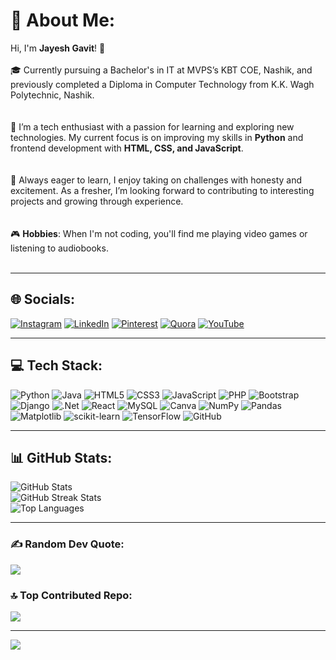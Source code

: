 
# 💫 About Me:
Hi, I'm **Jayesh Gavit**! 👋<br>  
🎓 Currently pursuing a Bachelor's in IT at MVPS’s KBT COE, Nashik, and previously completed a Diploma in Computer Technology from K.K. Wagh Polytechnic, Nashik.<br><br>  
🚀 I’m a tech enthusiast with a passion for learning and exploring new technologies. My current focus is on improving my skills in **Python** and frontend development with **HTML, CSS, and JavaScript**.<br><br>  
🌱 Always eager to learn, I enjoy taking on challenges with honesty and excitement. As a fresher, I’m looking forward to contributing to interesting projects and growing through experience.<br><br>  
🎮 **Hobbies**: When I'm not coding, you'll find me playing video games or listening to audiobooks.<br><br>

---

## 🌐 Socials:
[![Instagram](https://img.shields.io/badge/Instagram-%23E4405F.svg?logo=Instagram&logoColor=white)](https://instagram.com/jayesh_gavit_47) 
[![LinkedIn](https://img.shields.io/badge/LinkedIn-%230077B5.svg?logo=linkedin&logoColor=white)](https://linkedin.com/in/jayesh-gavit-47ni) 
[![Pinterest](https://img.shields.io/badge/Pinterest-%23E60023.svg?logo=Pinterest&logoColor=white)](https://pinterest.com/eBJZ9IInS) 
[![Quora](https://img.shields.io/badge/Quora-%23B92B27.svg?logo=Quora&logoColor=white)](https://quora.com/profile/Jayesh-758) 
[![YouTube](https://img.shields.io/badge/YouTube-%23FF0000.svg?logo=YouTube&logoColor=white)](https://youtube.com/@itsmejayesh-mh15)

---

## 💻 Tech Stack:
![Python](https://img.shields.io/badge/python-3670A0?style=for-the-badge&logo=python&logoColor=ffdd54) 
![Java](https://img.shields.io/badge/java-%23ED8B00.svg?style=for-the-badge&logo=openjdk&logoColor=white) 
![HTML5](https://img.shields.io/badge/html5-%23E34F26.svg?style=for-the-badge&logo=html5&logoColor=white) 
![CSS3](https://img.shields.io/badge/css3-%231572B6.svg?style=for-the-badge&logo=css3&logoColor=white) 
![JavaScript](https://img.shields.io/badge/javascript-%23323330.svg?style=for-the-badge&logo=javascript&logoColor=%23F7DF1E) 
![PHP](https://img.shields.io/badge/php-%23777BB4.svg?style=for-the-badge&logo=php&logoColor=white) 
![Bootstrap](https://img.shields.io/badge/bootstrap-%238511FA.svg?style=for-the-badge&logo=bootstrap&logoColor=white) 
![Django](https://img.shields.io/badge/django-%23092E20.svg?style=for-the-badge&logo=django&logoColor=white) 
![.Net](https://img.shields.io/badge/.NET-5C2D91?style=for-the-badge&logo=.net&logoColor=white) 
![React](https://img.shields.io/badge/react-%2320232a.svg?style=for-the-badge&logo=react&logoColor=%2361DAFB) 
![MySQL](https://img.shields.io/badge/mysql-4479A1.svg?style=for-the-badge&logo=mysql&logoColor=white) 
![Canva](https://img.shields.io/badge/Canva-%2300C4CC.svg?style=for-the-badge&logo=Canva&logoColor=white) 
![NumPy](https://img.shields.io/badge/numpy-%23013243.svg?style=for-the-badge&logo=numpy&logoColor=white) 
![Pandas](https://img.shields.io/badge/pandas-%23150458.svg?style=for-the-badge&logo=pandas&logoColor=white) 
![Matplotlib](https://img.shields.io/badge/Matplotlib-%23ffffff.svg?style=for-the-badge&logo=Matplotlib&logoColor=black) 
![scikit-learn](https://img.shields.io/badge/scikit--learn-%23F7931E.svg?style=for-the-badge&logo=scikit-learn&logoColor=white) 
![TensorFlow](https://img.shields.io/badge/TensorFlow-%23FF6F00.svg?style=for-the-badge&logo=TensorFlow&logoColor=white) 
![GitHub](https://img.shields.io/badge/github-%23121011.svg?style=for-the-badge&logo=github&logoColor=white)

---
## 📊 GitHub Stats:
![GitHub Stats](https://github-readme-stats.vercel.app/api?username=Jayeshgavit&theme=radical&hide_border=true&include_all_commits=true&count_private=true&token=YOUR_GITHUB_TOKEN)<br/>
![GitHub Streak Stats](https://github-readme-streak-stats.herokuapp.com/?user=Jayeshgavit&theme=radical&hide_border=true&token=YOUR_GITHUB_TOKEN)<br/>
![Top Languages](https://github-readme-stats.vercel.app/api/top-langs/?username=Jayeshgavit&theme=radical&hide_border=true&include_all_commits=true&count_private=true&layout=compact&token=YOUR_GITHUB_TOKEN)

---


### ✍️ Random Dev Quote:
![](https://quotes-github-readme.vercel.app/api?type=horizontal&theme=radical)

### 🔝 Top Contributed Repo:
![](https://github-contributor-stats.vercel.app/api?username=Jayeshgavit&limit=5&theme=radical&combine_all_yearly_contributions=true)

---

[![](https://visitcount.itsvg.in/api?id=Jayeshgavit&icon=0&color=0)](https://visitcount.itsvg.in)

